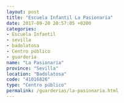 ```yaml
---
layout: post
title: "Escuela Infantil La Pasionaria"
date: 2017-09-20 20:57:05 +0200
categories:
- Escuela Infantil
- sevilla
- badolatosa
- Centro público
- guarderia
name: "La Pasionaria"
province: "Sevilla"
location: "Badolatosa"
code: "41016826"
type: "Centro público"
permalink: /guarderias/la-pasionaria.html
---
```

